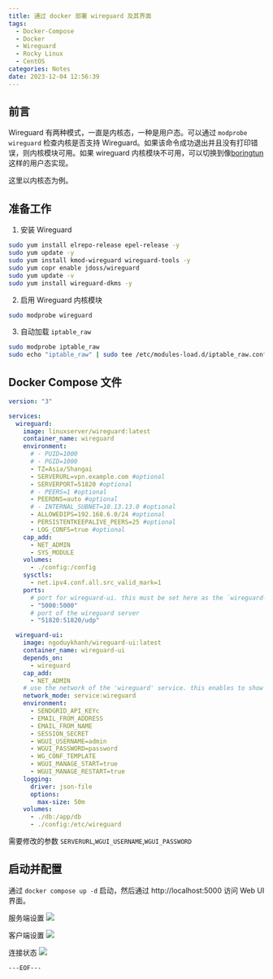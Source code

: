 ```yaml
---
title: 通过 docker 部署 wireguard 及其界面
tags:
  - Docker-Compose
  - Docker
  - Wireguard
  - Rocky Linux
  - CentOS
categories: Notes
date: 2023-12-04 12:56:39
---
```



## 前言

Wireguard 有两种模式，一直是内核态，一种是用户态。可以通过 `modprobe wireguard` 检查内核是否支持 Wireguard。如果该命令成功退出并且没有打印错误，则内核模块可用。如果 wireguard 内核模块不可用，可以切换到像[boringtun](https://github.com/cloudflare/boringtun) 这样的用户态实现。

这里以内核态为例。

## 准备工作

1. 安装 Wireguard
  ```bash
  sudo yum install elrepo-release epel-release -y
  sudo yum update -y
  sudo yum install kmod-wireguard wireguard-tools -y
  sudo yum copr enable jdoss/wireguard
  sudo yum update -v
  sudo yum install wireguard-dkms -y
  ```
2. 启用 Wireguard 内核模块
  ```bash
  sudo modprobe wireguard
  ```
3. 自动加载 `iptable_raw`
  ```bash
  sudo modprobe iptable_raw
  sudo echo "iptable_raw" | sudo tee /etc/modules-load.d/iptable_raw.conf
  ```

<escape><!-- more --></escape>

## Docker Compose 文件

```yaml
version: "3"

services:
  wireguard:
    image: linuxserver/wireguard:latest
    container_name: wireguard
    environment:
      # - PUID=1000
      # - PGID=1000
      - TZ=Asia/Shangai
      - SERVERURL=vpn.example.com #optional
      - SERVERPORT=51820 #optional
      # - PEERS=1 #optional
      - PEERDNS=auto #optional
      # - INTERNAL_SUBNET=10.13.13.0 #optional
      - ALLOWEDIPS=192.168.6.0/24 #optional
      - PERSISTENTKEEPALIVE_PEERS=25 #optional
      - LOG_CONFS=true #optional
    cap_add:
      - NET_ADMIN
      - SYS_MODULE
    volumes:
      - ./config:/config
    sysctls:
      - net.ipv4.conf.all.src_valid_mark=1
    ports:
      # port for wireguard-ui. this must be set here as the `wireguard-ui` container joins the network of this container and hasn't its own network over which it could publish the ports
      - "5000:5000"
      # port of the wireguard server
      - "51820:51820/udp"

  wireguard-ui:
    image: ngoduykhanh/wireguard-ui:latest
    container_name: wireguard-ui
    depends_on:
      - wireguard
    cap_add:
      - NET_ADMIN
    # use the network of the 'wireguard' service. this enables to show active clients in the status page
    network_mode: service:wireguard
    environment:
      - SENDGRID_API_KEYc
      - EMAIL_FROM_ADDRESS
      - EMAIL_FROM_NAME
      - SESSION_SECRET
      - WGUI_USERNAME=admin
      - WGUI_PASSWORD=password
      - WG_CONF_TEMPLATE
      - WGUI_MANAGE_START=true
      - WGUI_MANAGE_RESTART=true
    logging:
      driver: json-file
      options:
        max-size: 50m
    volumes:
      - ./db:/app/db
      - ./config:/etc/wireguard
```

需要修改的参数 `SERVERURL`,`WGUI_USERNAME`,`WGUI_PASSWORD`

## 启动并配置

通过 `docker compose up -d` 启动，然后通过 http://localhost:5000 访问 Web UI 界面。

服务端设置
![](./SCR-20231204-lnpk.png)

客户端设置
![](./SCR-20231204-lnzw.png)

连接状态
![](./SCR-20231204-lnso.png)

`---EOF---`
